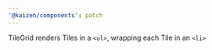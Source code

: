 ```yaml
---
'@kaizen/components': patch
---
```


TileGrid renders Tiles in a `<ul>`, wrapping each Tile in an `<li>`
